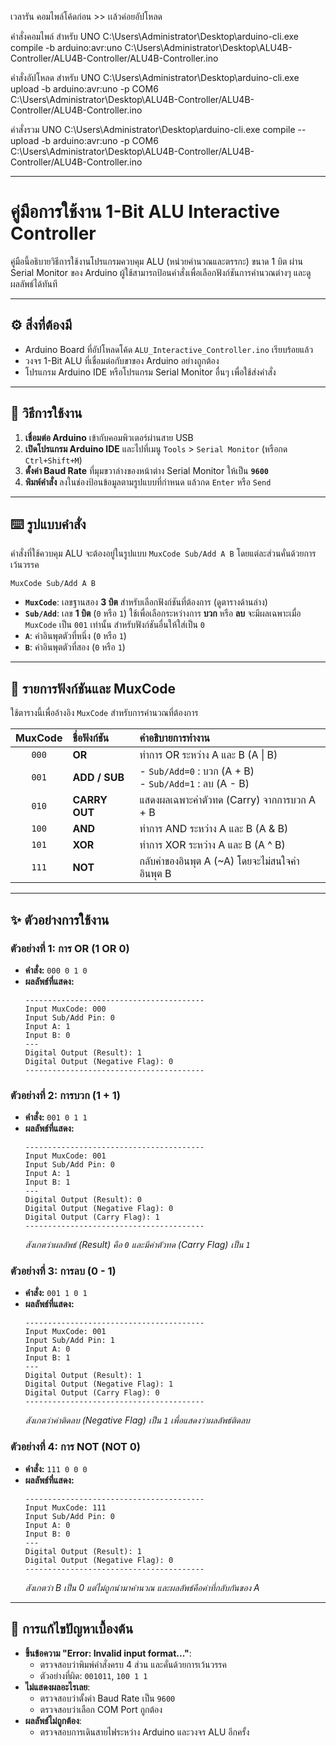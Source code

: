 เวลารัน
คอมไพล์โค้ดก่อน >> เเล้วค่อยอัปโหลด

คำสั่งคอมไพล์ สำหรับ UNO
C:\Users\Administrator\Desktop\arduino-cli.exe compile -b arduino:avr:uno C:\Users\Administrator\Desktop\ALU4B-Controller/ALU4B-Controller/ALU4B-Controller.ino

คำสั่งอัปโหลด สำหรับ UNO
C:\Users\Administrator\Desktop\arduino-cli.exe upload -b arduino:avr:uno -p COM6 C:\Users\Administrator\Desktop\ALU4B-Controller/ALU4B-Controller/ALU4B-Controller.ino

คำสั่งรวม UNO
C:\Users\Administrator\Desktop\arduino-cli.exe compile --upload -b arduino:avr:uno -p COM6 C:\Users\Administrator\Desktop\ALU4B-Controller/ALU4B-Controller/ALU4B-Controller.ino

---

# คู่มือการใช้งาน 1-Bit ALU Interactive Controller

คู่มือนี้อธิบายวิธีการใช้งานโปรแกรมควบคุม ALU (หน่วยคำนวณและตรรกะ) ขนาด 1 บิต ผ่าน Serial Monitor ของ Arduino ผู้ใช้สามารถป้อนคำสั่งเพื่อเลือกฟังก์ชันการคำนวณต่างๆ และดูผลลัพธ์ได้ทันที

---

## ⚙️ สิ่งที่ต้องมี

- Arduino Board ที่อัปโหลดโค้ด `ALU_Interactive_Controller.ino` เรียบร้อยแล้ว
- วงจร 1-Bit ALU ที่เชื่อมต่อกับขาของ Arduino อย่างถูกต้อง
- โปรแกรม Arduino IDE หรือโปรแกรม Serial Monitor อื่นๆ เพื่อใช้ส่งคำสั่ง

---

## 🚀 วิธีการใช้งาน

1.  **เชื่อมต่อ Arduino** เข้ากับคอมพิวเตอร์ผ่านสาย USB
2.  **เปิดโปรแกรม Arduino IDE** และไปที่เมนู `Tools` > `Serial Monitor` (หรือกด `Ctrl+Shift+M`)
3.  **ตั้งค่า Baud Rate** ที่มุมขวาล่างของหน้าต่าง Serial Monitor ให้เป็น **`9600`**
4.  **พิมพ์คำสั่ง** ลงในช่องป้อนข้อมูลตามรูปแบบที่กำหนด แล้วกด `Enter` หรือ `Send`

    

---

## ⌨️ รูปแบบคำสั่ง

คำสั่งที่ใช้ควบคุม ALU จะต้องอยู่ในรูปแบบ `MuxCode Sub/Add A B` โดยแต่ละส่วนคั่นด้วยการเว้นวรรค

`MuxCode Sub/Add A B`

-   **`MuxCode`**: เลขฐานสอง **3 บิต** สำหรับเลือกฟังก์ชันที่ต้องการ (ดูตารางด้านล่าง)
-   **`Sub/Add`**: เลข **1 บิต** (`0` หรือ `1`) ใช้เพื่อเลือกระหว่างการ **บวก** หรือ **ลบ** จะมีผลเฉพาะเมื่อ `MuxCode` เป็น `001` เท่านั้น สำหรับฟังก์ชันอื่นให้ใส่เป็น `0`
-   **`A`**: ค่าอินพุตตัวที่หนึ่ง (`0` หรือ `1`)
-   **`B`**: ค่าอินพุตตัวที่สอง (`0` หรือ `1`)

---

## 🧮 รายการฟังก์ชันและ MuxCode

ใช้ตารางนี้เพื่ออ้างอิง `MuxCode` สำหรับการคำนวณที่ต้องการ

| MuxCode | ชื่อฟังก์ชัน | คำอธิบายการทำงาน |
| :---: | :--- | :--- |
| `000` | **OR** | ทำการ OR ระหว่าง A และ B (A \| B) |
| `001` | **ADD / SUB** | - `Sub/Add=0` : บวก (A + B) <br>- `Sub/Add=1` : ลบ (A - B) |
| `010` | **CARRY OUT** | แสดงผลเฉพาะค่าตัวทด (Carry) จากการบวก A + B |
| `100` | **AND** | ทำการ AND ระหว่าง A และ B (A & B) |
| `101` | **XOR** | ทำการ XOR ระหว่าง A และ B (A ^ B) |
| `111` | **NOT** | กลับค่าของอินพุต A (~A) โดยจะไม่สนใจค่าอินพุต B |

---

## ✨ ตัวอย่างการใช้งาน

### ตัวอย่างที่ 1: การ OR (1 OR 0)

-   **คำสั่ง:** `000 0 1 0`
-   **ผลลัพธ์ที่แสดง:**
    ```
    ----------------------------------------
    Input MuxCode: 000
    Input Sub/Add Pin: 0
    Input A: 1
    Input B: 0
    ---
    Digital Output (Result): 1
    Digital Output (Negative Flag): 0
    ----------------------------------------
    ```

### ตัวอย่างที่ 2: การบวก (1 + 1)

-   **คำสั่ง:** `001 0 1 1`
-   **ผลลัพธ์ที่แสดง:**
    ```
    ----------------------------------------
    Input MuxCode: 001
    Input Sub/Add Pin: 0
    Input A: 1
    Input B: 1
    ---
    Digital Output (Result): 0
    Digital Output (Negative Flag): 0
    Digital Output (Carry Flag): 1
    ----------------------------------------
    ```
    *สังเกตว่าผลลัพธ์ (Result) คือ `0` และมีค่าตัวทด (Carry Flag) เป็น `1`*

### ตัวอย่างที่ 3: การลบ (0 - 1)

-   **คำสั่ง:** `001 1 0 1`
-   **ผลลัพธ์ที่แสดง:**
    ```
    ----------------------------------------
    Input MuxCode: 001
    Input Sub/Add Pin: 1
    Input A: 0
    Input B: 1
    ---
    Digital Output (Result): 1
    Digital Output (Negative Flag): 1
    Digital Output (Carry Flag): 0
    ----------------------------------------
    ```
    *สังเกตว่าค่าติดลบ (Negative Flag) เป็น `1` เพื่อแสดงว่าผลลัพธ์ติดลบ*

### ตัวอย่างที่ 4: การ NOT (NOT 0)

-   **คำสั่ง:** `111 0 0 0`
-   **ผลลัพธ์ที่แสดง:**
    ```
    ----------------------------------------
    Input MuxCode: 111
    Input Sub/Add Pin: 0
    Input A: 0
    Input B: 0
    ---
    Digital Output (Result): 1
    Digital Output (Negative Flag): 0
    ----------------------------------------
    ```
    *สังเกตว่า B เป็น 0 แต่ไม่ถูกนำมาคำนวณ และผลลัพธ์คือค่าที่กลับกันของ A*

---

## 🔧 การแก้ไขปัญหาเบื้องต้น

-   **ขึ้นข้อความ "Error: Invalid input format..."**:
    -   ตรวจสอบว่าพิมพ์คำสั่งครบ 4 ส่วน และคั่นด้วยการเว้นวรรค
    -   ตัวอย่างที่ผิด: `001011`, `100 1 1`
-   **ไม่แสดงผลอะไรเลย**:
    -   ตรวจสอบว่าตั้งค่า Baud Rate เป็น `9600`
    -   ตรวจสอบว่าเลือก COM Port ถูกต้อง
-   **ผลลัพธ์ไม่ถูกต้อง**:
    -   ตรวจสอบการเดินสายไฟระหว่าง Arduino และวงจร ALU อีกครั้ง